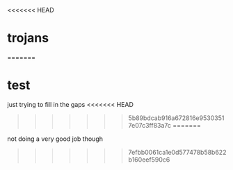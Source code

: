 <<<<<<< HEAD
# trojans
=======
# test
just trying to fill in the gaps
<<<<<<< HEAD
>>>>>>> 5b89bdcab916a672816e95303517e07c3ff83a7c
=======

not doing a very good job though
>>>>>>> 7efbb0061ca1e0d577478b58b622b160eef590c6
